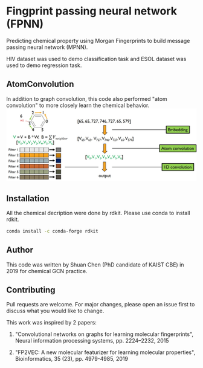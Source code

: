 # Fingprint passing neural network (FPNN)
Predicting chemical property using Morgan Fingerprints to build message passing neural network (MPNN).

HIV dataset was used to demo classification task and ESOL dataset was used to demo regression task.

## AtomConvolution

In addition to graph convolution, this code also performed "atom convolution" to more closely learn the chemical behavior.
<img src="https://github.com/shuan4638/FP2GRAPH/blob/master/Atomconv.jpg">
## Installation

All the chemical decription were done by rdkit. Please use conda to install rdkit.

```bash
conda install -c conda-forge rdkit
```

## Author
This code was written by Shuan Chen (PhD candidate of KAIST CBE) in 2019 for chemical GCN practice.

## Contributing
Pull requests are welcome. For major changes, please open an issue first to discuss what you would like to change.

This work was inspired by 2 papers:

1. "Convolutional networks on graphs for learning molecular fingerprints", Neural information processing systems, pp. 2224–2232, 2015

2. "FP2VEC: A new molecular featurizer for learning molecular properties", Bioinformatics, 35 (23), pp. 4979-4985, 2019

